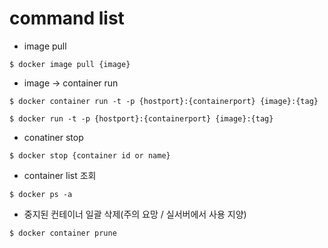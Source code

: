 # command list

- image pull
```
$ docker image pull {image}
```

- image -> container run
```
$ docker container run -t -p {hostport}:{containerport} {image}:{tag}

$ docker run -t -p {hostport}:{containerport} {image}:{tag}
```

- conatiner stop
```
$ docker stop {container id or name}
```

- container list 조회
```
$ docker ps -a
```

- 중지된 컨테이너 일괄 삭제(주의 요망 / 실서버에서 사용 지양)
```
$ docker container prune
```